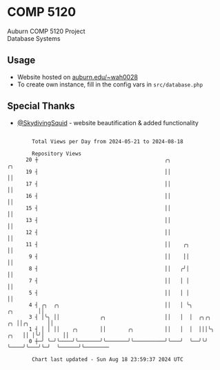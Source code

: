 # COMP 5120
Auburn COMP 5120 Project  
Database Systems

## Usage
- Website hosted on [auburn.edu/~wah0028](https://webhome.auburn.edu/~wah0028/)
- To create own instance, fill in the config vars in `src/database.php`

## Special Thanks
- [@SkydivingSquid](https://github.com/SkydivingSquid) - website beautification & added functionality

```

        Total Views per Day from 2024-05-21 to 2024-08-18

        Repository Views
      20 ┼                                         ╭╮                                    ╭╮
      19 ┤                                         ││                                    ││
      17 ┤                                         ││                                    ││
      16 ┤                                         ││                                    ││
      15 ┤                                         ││                                    ││
      13 ┤                                         ││                                    ││
      12 ┤                                         ││                                    ││
      11 ┤                                         ││    ╭╮                              ││
       9 ┤                                         ││    ││                              ││
       8 ┤                                         ││   ╭╯│                              ││
       7 ┤                                         ││   │ │                              ││
       5 ┤                                         ││   │ │                              ││
       4 ┤ ╭╮  ╭╮                                  ││   │ ╰╮                   ╭╮        ││
       3 ┤ │╰╮ ││             ╭╮                   ││   │  │  ╭╮╭╮          ╭╮ ││╭╮      ││
       1 ┤ │ │ ││    ╭╮       ││       ╭╮          ││   │  │  │││╰╮    ╭╮   ││ │╰╯│      ││
       0 ┼─╯ ╰─╯╰────╯╰───────╯╰───────╯╰──────────╯╰───╯  ╰──╯╰╯ ╰────╯╰───╯╰─╯  ╰──────╯╰────────

        Chart last updated - Sun Aug 18 23:59:37 2024 UTC
        
```
